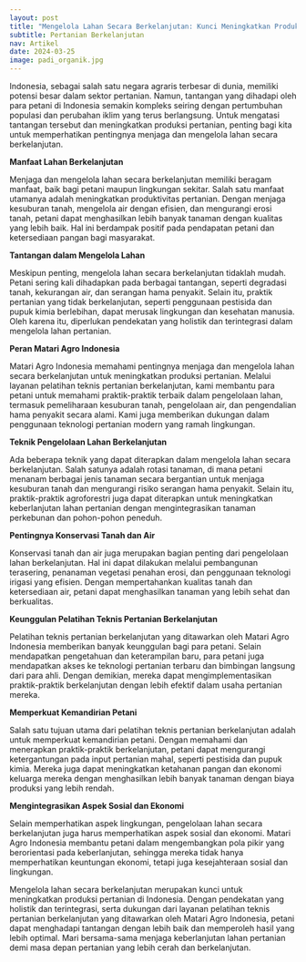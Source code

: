 ```yaml
---
layout: post
title: "Mengelola Lahan Secara Berkelanjutan: Kunci Meningkatkan Produksi Pertanian Indonesia"
subtitle: Pertanian Berkelanjutan
nav: Artikel
date: 2024-03-25
image: padi_organik.jpg
---
```


Indonesia, sebagai salah satu negara agraris terbesar di dunia, memiliki potensi besar dalam sektor pertanian. Namun, tantangan yang dihadapi oleh para petani di Indonesia semakin kompleks seiring dengan pertumbuhan populasi dan perubahan iklim yang terus berlangsung. Untuk mengatasi tantangan tersebut dan meningkatkan produksi pertanian, penting bagi kita untuk memperhatikan pentingnya menjaga dan mengelola lahan secara berkelanjutan.

**Manfaat Lahan Berkelanjutan**

Menjaga dan mengelola lahan secara berkelanjutan memiliki beragam manfaat, baik bagi petani maupun lingkungan sekitar. Salah satu manfaat utamanya adalah meningkatkan produktivitas pertanian. Dengan menjaga kesuburan tanah, mengelola air dengan efisien, dan mengurangi erosi tanah, petani dapat menghasilkan lebih banyak tanaman dengan kualitas yang lebih baik. Hal ini berdampak positif pada pendapatan petani dan ketersediaan pangan bagi masyarakat.

**Tantangan dalam Mengelola Lahan**

Meskipun penting, mengelola lahan secara berkelanjutan tidaklah mudah. Petani sering kali dihadapkan pada berbagai tantangan, seperti degradasi tanah, kekurangan air, dan serangan hama penyakit. Selain itu, praktik pertanian yang tidak berkelanjutan, seperti penggunaan pestisida dan pupuk kimia berlebihan, dapat merusak lingkungan dan kesehatan manusia. Oleh karena itu, diperlukan pendekatan yang holistik dan terintegrasi dalam mengelola lahan pertanian.

**Peran Matari Agro Indonesia**

Matari Agro Indonesia memahami pentingnya menjaga dan mengelola lahan secara berkelanjutan untuk meningkatkan produksi pertanian. Melalui layanan pelatihan teknis pertanian berkelanjutan, kami membantu para petani untuk memahami praktik-praktik terbaik dalam pengelolaan lahan, termasuk pemeliharaan kesuburan tanah, pengelolaan air, dan pengendalian hama penyakit secara alami. Kami juga memberikan dukungan dalam penggunaan teknologi pertanian modern yang ramah lingkungan.

**Teknik Pengelolaan Lahan Berkelanjutan**

Ada beberapa teknik yang dapat diterapkan dalam mengelola lahan secara berkelanjutan. Salah satunya adalah rotasi tanaman, di mana petani menanam berbagai jenis tanaman secara bergantian untuk menjaga kesuburan tanah dan mengurangi risiko serangan hama penyakit. Selain itu, praktik-praktik agroforestri juga dapat diterapkan untuk meningkatkan keberlanjutan lahan pertanian dengan mengintegrasikan tanaman perkebunan dan pohon-pohon peneduh.

**Pentingnya Konservasi Tanah dan Air**

Konservasi tanah dan air juga merupakan bagian penting dari pengelolaan lahan berkelanjutan. Hal ini dapat dilakukan melalui pembangunan terasering, penanaman vegetasi penahan erosi, dan penggunaan teknologi irigasi yang efisien. Dengan mempertahankan kualitas tanah dan ketersediaan air, petani dapat menghasilkan tanaman yang lebih sehat dan berkualitas.

**Keunggulan Pelatihan Teknis Pertanian Berkelanjutan**

Pelatihan teknis pertanian berkelanjutan yang ditawarkan oleh Matari Agro Indonesia memberikan banyak keunggulan bagi para petani. Selain mendapatkan pengetahuan dan keterampilan baru, para petani juga mendapatkan akses ke teknologi pertanian terbaru dan bimbingan langsung dari para ahli. Dengan demikian, mereka dapat mengimplementasikan praktik-praktik berkelanjutan dengan lebih efektif dalam usaha pertanian mereka.

**Memperkuat Kemandirian Petani**

Salah satu tujuan utama dari pelatihan teknis pertanian berkelanjutan adalah untuk memperkuat kemandirian petani. Dengan memahami dan menerapkan praktik-praktik berkelanjutan, petani dapat mengurangi ketergantungan pada input pertanian mahal, seperti pestisida dan pupuk kimia. Mereka juga dapat meningkatkan ketahanan pangan dan ekonomi keluarga mereka dengan menghasilkan lebih banyak tanaman dengan biaya produksi yang lebih rendah.

**Mengintegrasikan Aspek Sosial dan Ekonomi**

Selain memperhatikan aspek lingkungan, pengelolaan lahan secara berkelanjutan juga harus memperhatikan aspek sosial dan ekonomi. Matari Agro Indonesia membantu petani dalam mengembangkan pola pikir yang berorientasi pada keberlanjutan, sehingga mereka tidak hanya memperhatikan keuntungan ekonomi, tetapi juga kesejahteraan sosial dan lingkungan.

Mengelola lahan secara berkelanjutan merupakan kunci untuk meningkatkan produksi pertanian di Indonesia. Dengan pendekatan yang holistik dan terintegrasi, serta dukungan dari layanan pelatihan teknis pertanian berkelanjutan yang ditawarkan oleh Matari Agro Indonesia, petani dapat menghadapi tantangan dengan lebih baik dan memperoleh hasil yang lebih optimal. Mari bersama-sama menjaga keberlanjutan lahan pertanian demi masa depan pertanian yang lebih cerah dan berkelanjutan.